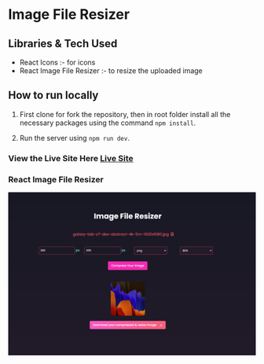 # Image File Resizer  

## Libraries & Tech Used
- React Icons :- for icons 
- React Image File Resizer :- to resize the uploaded image


## How to run locally

1. First clone for fork the repository, then in root folder install all the necessary packages using the command ```npm install```.

2. Run the server using ```npm run dev```.


### View the Live Site Here [Live Site](https://react-image-file-resizer.vercel.app/)


### React Image File Resizer
![Image File Resizer](./public/image-resize.png)
